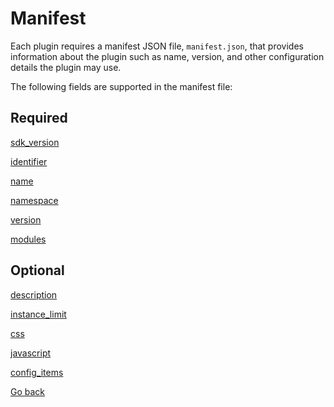 # Manifest

Each plugin requires a manifest JSON file, `manifest.json`, that provides information about the plugin such as name, version, and other configuration details the plugin may use.

The following fields are supported in the manifest file:

## Required
[sdk_version](SDK_VERSION.md)

[identifier](IDENTIFIER.md)

[name](NAME.md)

[namespace](NAMESPACE.md)

[version](VERSION.md)

[modules](MODULES.md)

## Optional
[description](DESCRIPTION.md)

[instance_limit](INSTANCE_LIMIT.md)

[css](CSS.md)

[javascript](JAVASCRIPT.md)

[config_items](CONFIG_ITEMS.md)

[Go back](../DEVELOPMENT.md)
